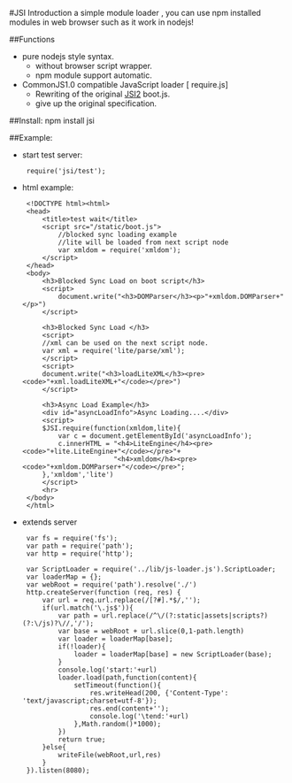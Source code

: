 #JSI Introduction
a simple module  loader , you can use npm installed modules in web browser such as it work in nodejs!

##Functions
 * pure nodejs style syntax.
   * without browser script wrapper.
   * npm module support  automatic.
 * CommonJS1.0 compatible JavaScript loader [ require.js]
   * Rewriting of the original [JSI2](http://www.xidea.org/project/jsi) boot.js.
   * give up the original specification.
   
##Install:
	npm install jsi
	
##Example:
 * start test server:
 
		require('jsi/test');
		
 * html example:
 
		<!DOCTYPE html><html>
		<head>
			<title>test wait</title>
			<script src="/static/boot.js">
				//blocked sync loading example
				//lite will be loaded from next script node 
				var xmldom = require('xmldom');
			</script>
		</head>
		<body>
			<h3>Blocked Sync Load on boot script</h3>
			<script>
				document.write("<h3>DOMParser</h3><p>"+xmldom.DOMParser+"</p>")
			</script>
			
			<h3>Blocked Sync Load </h3>
			<script>
			//xml can be used on the next script node.
			var xml = require('lite/parse/xml');
			</script>
			<script>
			document.write("<h3>loadLiteXML</h3><pre><code>"+xml.loadLiteXML+"</code></pre>")
			</script>
			
			<h3>Async Load Example</h3>
			<div id="asyncLoadInfo">Async Loading....</div>
			<script>
			$JSI.require(function(xmldom,lite){
				var c = document.getElementById('asyncLoadInfo');
				c.innerHTML = "<h4>LiteEngine</h4><pre><code>"+lite.LiteEngine+"</code></pre>"+
							  "<h4>xmldom</h4><pre><code>"+xmldom.DOMParser+"</code></pre>";
			},'xmldom','lite')
			</script>
			<hr>
		</body>
		</html>

 * extends server

		var fs = require('fs');
		var path = require('path');
		var http = require('http');
		
		var ScriptLoader = require('../lib/js-loader.js').ScriptLoader;
		var loaderMap = {};
		var webRoot = require('path').resolve('./')
		http.createServer(function (req, res) {
			var url = req.url.replace(/[?#].*$/,'');
			if(url.match('\.js$')){
				var path = url.replace(/^\/(?:static|assets|scripts?)(?:\/js)?\//,'/');
				var base = webRoot + url.slice(0,1-path.length)
				var loader = loaderMap[base];
				if(!loader){
					loader = loaderMap[base] = new ScriptLoader(base);
				}
				console.log('start:'+url)
				loader.load(path,function(content){
					setTimeout(function(){
						res.writeHead(200, {'Content-Type': 'text/javascript;charset=utf-8'});
						res.end(content+'');
						console.log('\tend:'+url)
					},Math.random()*1000);
				})
				return true;
			}else{
				writeFile(webRoot,url,res)
			}
		}).listen(8080);

